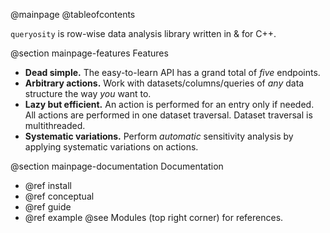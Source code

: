 @mainpage
@tableofcontents

`queryosity` is row-wise data analysis library written in & for C++.

<!-- --------------------------------------------------------------------------------------------------------------- -->

@section mainpage-features Features

- **Dead simple.** The easy-to-learn API has a grand total of *five* endpoints.
- **Arbitrary actions.** Work with datasets/columns/queries of *any* data structure the way *you* want to.
- **Lazy but efficient.** An action is performed for an entry only if needed. All actions are performed in one dataset traversal. Dataset traversal is multithreaded.
- **Systematic variations.** Perform *automatic* sensitivity analysis by applying systematic variations on actions.

@section mainpage-documentation Documentation

- @ref install
- @ref conceptual
- @ref guide
- @ref example
@see Modules (top right corner) for references.

<!-- --------------------------------------------------------------------------------------------------------------- -->